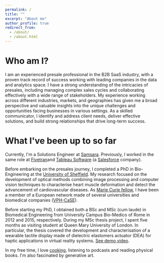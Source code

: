 ```yaml
---
permalink: /
title: ""
excerpt: "About me"
author_profile: true
redirect_from: 
  - /about/
  - /about.html
---
```

# Who am I?
I am an experienced presale professional in the B2B SaaS industry, with a proven track record of success working with leading companies in the data and analytics space. I have a strong understanding of the intricacies of presales, including managing complex sales cycles and collaborating effectively with a wide range of stakeholders. My experience working across different industries, markets, and geographies has given me a broad perspective and valuable insights into the unique challenges and opportunities facing businesses in various settings. As a skilled communicator, I identify and address client needs, deliver effective solutions, and build strong relationships that drive long-term success. 

# What I've been up to so far

Currently, I'm a Solutions Engineer at [Samsara](https://www.samsara.com/). Previously, I worked in the same role at [Fivetran](https://www.fivetran.com/)and [Tableau Software](https://www.tableau.com/) (a [Salesforce](https://www.salesforce.com/) company).

Before embarking on the presales journey, I completed a PhD in Bio-Engineering at the [University of Sheffield](https://www.sheffield.ac.uk/). My research focused on the development of optical methods combining image processing and computer vision techniques to characterise heart muscle deformation and detect the advancement of cardiovascular diseases. As [Marie Curie fellow](https://ec.europa.eu/research/mariecurieactions/node_en), I have been a member of a European network made of several universities and biomedical companies ([VPH-CaSE](https://cordis.europa.eu/project/id/642612)).

Before starting my PhD, I obtained both a BSc and MSc (cum laude) in Biomedical Engineering from University Campus Bio-Medico of Rome in 2012 and 2015, respectively. During my MSc thesis project, I spent five months as visiting student at Queen Mary University of London. In particular, the thesis covered the development and characterisation of a wearable tactile display made of dielectric elastomers actuator (DEA) for haptic applications in virtual reality systems. [See demo video](https://www.youtube.com/watch?v=RnTjN5ySO_E).

In my free time, I love [cooking](https://www.instagram.com/paoloxcook/), listening to podcasts and reading physical books. I'm also fascinated by generative art.
